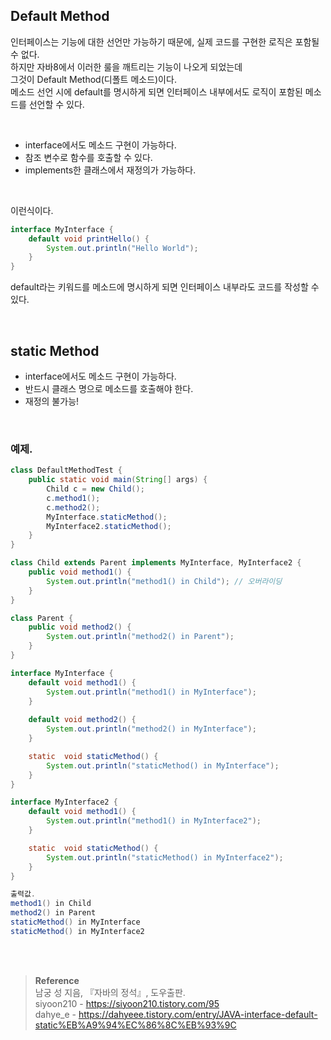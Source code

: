 ## Default Method

인터페이스는 기능에 대한 선언만 가능하기 때문에, 실제 코드를 구현한 로직은 포함될 수 없다. <br/>하지만 자바8에서 이러한 룰을 깨트리는 기능이 나오게 되었는데 <br/>그것이 Default Method(디폴트 메소드)이다. <br/>메소드 선언 시에 default를 명시하게 되면 인터페이스 내부에서도 로직이 포함된 메소드를 선언할 수 있다.

<br/>

- interface에서도 메소드 구현이 가능하다.
- 참조 변수로 함수를 호출할 수 있다.
- implements한 클래스에서 재정의가 가능하다.

<br/>

이런식이다.

```java
interface MyInterface { 
    default void printHello() { 
    	System.out.println("Hello World"); 
    } 
}
```
default라는 키워드를 메소드에 명시하게 되면 인터페이스 내부라도 코드를 작성할 수 있다.

<br/>

## static Method

- interface에서도 메소드 구현이 가능하다.
- 반드시 클래스 명으로 메소드를 호출해야 한다.
- 재정의 불가능!


<br/>

### 예제.
```java
class DefaultMethodTest {
	public static void main(String[] args) {
		Child c = new Child();
		c.method1();
		c.method2();
		MyInterface.staticMethod(); 
		MyInterface2.staticMethod();
	}
}

class Child extends Parent implements MyInterface, MyInterface2 {
	public void method1() {	
		System.out.println("method1() in Child"); // 오버라이딩
	}			
}

class Parent {
	public void method2() {	
		System.out.println("method2() in Parent");
	}
}

interface MyInterface {
	default void method1() { 
		System.out.println("method1() in MyInterface");
	}
	
	default void method2() { 
		System.out.println("method2() in MyInterface");
	}

	static  void staticMethod() { 
		System.out.println("staticMethod() in MyInterface");
	}
}

interface MyInterface2 {
	default void method1() { 
		System.out.println("method1() in MyInterface2");
	}

	static  void staticMethod() { 
		System.out.println("staticMethod() in MyInterface2");
	}
}

출력값.
method1() in Child
method2() in Parent
staticMethod() in MyInterface
staticMethod() in MyInterface2
```



<br/><br/>

>**Reference**
><br/>남궁 성 지음, 『자바의 정석』, 도우출판.
><br/>siyoon210 - https://siyoon210.tistory.com/95
><br/>dahye_e - https://dahyeee.tistory.com/entry/JAVA-interface-default-static%EB%A9%94%EC%86%8C%EB%93%9C

